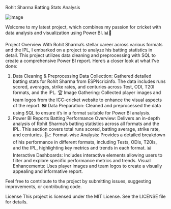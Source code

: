 Rohit Sharma Batting Stats Analysis


![image](https://github.com/user-attachments/assets/65df223c-d9ad-455c-aad0-1796bbb4d6b0)      
              



Welcome to my latest project, which combines my passion for cricket with data analysis and visualization using Power BI. 📊🏏

Project Overview
With Rohit Sharma’s stellar career across various formats and the IPL, I embarked on a project to analyze his batting statistics in detail. This project utilizes data cleaning and preprocessing with SQL to create a comprehensive Power BI report. Here’s a closer look at what I’ve done:

1. Data Cleaning & Preprocessing
Data Collection: Gathered detailed batting stats for Rohit Sharma from ESPNcricinfo. The data includes runs scored, averages, strike rates, and centuries across Test, ODI, T20I formats, and the IPL. 🏆
Image Gathering: Collected player images and team logos from the ICC-cricket website to enhance the visual aspects of the report. 🖼
Data Preparation: Cleaned and preprocessed the data using SQL to ensure it’s in a format suitable for Power BI analysis.
2. Power BI Reports
Batting Performance Overview: Delivers an in-depth analysis of Rohit Sharma’s batting statistics across all formats and the IPL. This section covers total runs scored, batting average, strike rate, and centuries. 🏏📈
Format-wise Analysis: Provides a detailed breakdown of his performance in different formats, including Tests, ODIs, T20Is, and the IPL, highlighting key metrics and trends in each format. 📊
Interactive Dashboards: Includes interactive elements allowing users to filter and explore specific performance metrics and trends.
Visual Enhancements: Uses player images and team logos to create a visually appealing and informative report.

Feel free to contribute to the project by submitting issues, suggesting improvements, or contributing code.

License
This project is licensed under the MIT License. See the LICENSE file for details.
